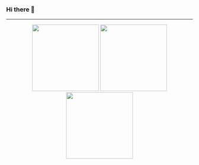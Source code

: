 ### Hi there 👋

---

<div align="center">
  
  <a href="#"><img height="180em" src="http://github-profile-summary-cards.vercel.app/api/cards/profile-details?username=phplego&theme=github"/></a>
  <a href="#"><img height="180em" src="http://github-profile-summary-cards.vercel.app/api/cards/most-commit-language?username=phplego&theme=github"/></a>
  <a href="#"><img height="180em" src="http://github-profile-summary-cards.vercel.app/api/cards/repos-per-language?username=phplego&theme=github"/></a>
</div>


<!--
**phplego/phplego** is a ✨ _special_ ✨ repository because its `README.md` (this file) appears on your GitHub profile.

Here are some ideas to get you started:

- 🔭 I’m currently working on ...
- 🌱 I’m currently learning ...
- 👯 I’m looking to collaborate on ...
- 🤔 I’m looking for help with ...
- 💬 Ask me about ...
- 📫 How to reach me: ...
- 😄 Pronouns: ...
- ⚡ Fun fact: ...
-->


